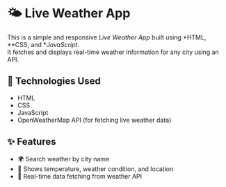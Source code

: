 # 🌤 Live Weather App

This is a simple and responsive *Live Weather App* built using *HTML, **CSS, and **JavaScript*.  
It fetches and displays real-time weather information for any city using an API.

## 🔧 Technologies Used

- HTML
- CSS
- JavaScript
- OpenWeatherMap API (for fetching live weather data)

## ✨ Features

- 🌍 Search weather by city name
- 📍 Shows temperature, weather condition, and location
- 🔄 Real-time data fetching from weather API
